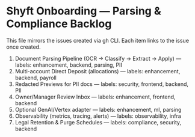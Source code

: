 # Shyft Onboarding — Parsing & Compliance Backlog

This file mirrors the issues created via gh CLI. Each item links to the issue once created.

1. Document Parsing Pipeline (OCR → Classify → Extract → Apply) — labels: enhancement, backend, parsing, PII
2. Multi-account Direct Deposit (allocations) — labels: enhancement, backend, payroll
3. Redacted Previews for PII docs — labels: security, frontend, backend, PII
4. Owner/Manager Review Inbox — labels: enhancement, frontend, backend
5. Optional GenAI/Vertex adapter — labels: enhancement, ml, parsing
6. Observability (metrics, tracing, alerts) — labels: observability, infra
7. Legal Retention & Purge Schedules — labels: compliance, security, backend
